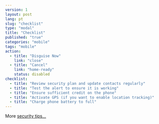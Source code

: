 ```yaml
---
version: 1
layout: post
lang: pt
slug: "checklist"
type: "modal"
title: "Checklist"
published: "true"
categories: "mobile"
tags: "mobile"
action:
  - title: "Disguise Now"
    link: "close"
  - title: "Cancel"
    link: "home-ready"
    status: disabled
checklist:
  - title: "Review security plan and update contacts regularly"
  - title: "Test the alert to ensure it is working"
  - title: "Ensure sufficient credit on the phone"
  - title: "Activate GPS (if you want to enable location tracking)"
  - title: "Charge phone battery to full"
---
```


More [security tips...](#help-charge)
